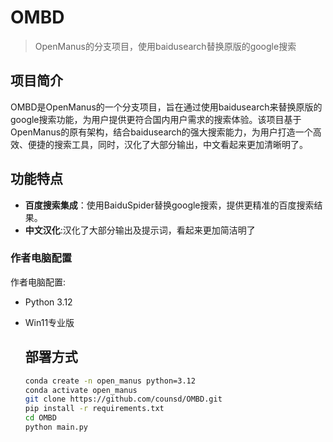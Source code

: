 # OMBD

> OpenManus的分支项目，使用baidusearch替换原版的google搜索

## 项目简介

OMBD是OpenManus的一个分支项目，旨在通过使用baidusearch来替换原版的google搜索功能，为用户提供更符合国内用户需求的搜索体验。该项目基于OpenManus的原有架构，结合baidusearch的强大搜索能力，为用户打造一个高效、便捷的搜索工具，同时，汉化了大部分输出，中文看起来更加清晰明了。

## 功能特点

- **百度搜索集成**：使用BaiduSpider替换google搜索，提供更精准的百度搜索结果。
- **中文汉化**:汉化了大部分输出及提示词，看起来更加简洁明了

### 作者电脑配置
作者电脑配置:
- Python 3.12
- Win11专业版

  ## 部署方式
  ```bash
  conda create -n open_manus python=3.12
  conda activate open_manus
  git clone https://github.com/counsd/OMBD.git
  pip install -r requirements.txt
  cd OMBD
  python main.py
  ```
